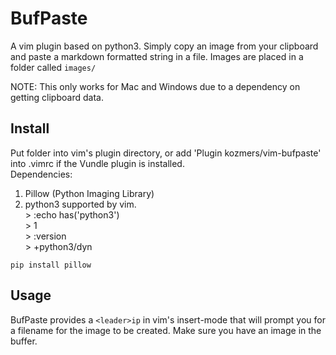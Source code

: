 # BufPaste
A vim plugin based on python3.
Simply copy an image from your clipboard and paste a markdown
formatted string in a file. Images are placed in a folder called `images/`

NOTE: This only works for Mac and Windows due to a dependency on getting
clipboard data.

## Install
Put folder into vim's plugin directory, or add 'Plugin kozmers/vim-bufpaste' into .vimrc if the Vundle plugin is installed.   
Dependencies: 
  1. Pillow (Python Imaging Library)  
  2. python3 supported by vim.  
    > :echo has('python3')  
    > 1  
    > :version  
    > +python3/dyn  

```
pip install pillow
```

## Usage

BufPaste provides a ```<leader>ip``` in vim's insert-mode that will prompt you for a filename for the
image to be created. Make sure you have an image in the buffer.
